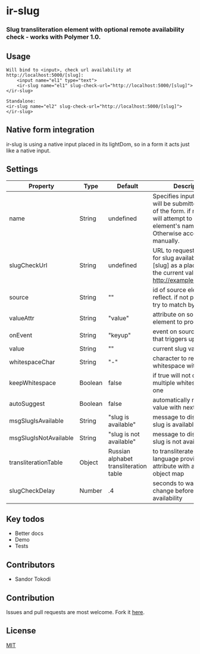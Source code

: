 # ir-slug

### Slug transliteration element with optional remote availability check - works with Polymer 1.0.

## Usage
	Will bind to <input>, check url availability at http://localhost:5000/[slug]:
		<input name="el1" type="text">
		<ir-slug name="el1" slug-check-url="http://localhost:5000/[slug]"></ir-slug>

	Standalone:
	<ir-slug name="el2" slug-check-url="http://localhost:5000/[slug]"></ir-slug>

	


<a name="native-form-integration"></a>
## Native form integration
ir-slug is using a native input placed in its lightDom, so in a form it acts just like a native input.

## Settings

| Property | Type | Default | Description |
| --------- | ---- | ------- | ----------- |
| name | String | undefined | Specifies input name that will be submitted as part of the form. if not provided will attempt to use source element's name. Otherwise access .value manually.
| slugCheckUrl | String | undefined | URL to request to check for slug availability. Use [slug] as a placeholder for the current value, e.g.: http://example.com/[slug]/ |
| source | String | "" | id of source element to reflect. if not provided will try to match by name |
| valueAttr | String | "value" | attribute on source element to process |
| onEvent | String | "keyup" | event on source element that triggers updates |
| value | String | "" | current slug value | 
| whitespaceChar | String | "-" | character to replace whitespace with |
| keepWhitespace | Boolean | false | if true will not condense multiple whitespaces into one |
| autoSuggest | Boolean | false | automatically replace the value with next available |
| msgSlugIsAvailable | String | "slug is available" | message to display when slug is available |
| msgSlugIsNotAvailable | String | "slug is not available" | message to display when slug is not available |
| transliterationTable | Object | Russian alphabet transliteration table | to transliterate a different language provide this attribute with a different object map |
| slugCheckDelay | Number | .4 | seconds to wait after last change before checking availability |

## Key todos
- Better docs
- Demo
- Tests

## Contributors
- Sandor Tokodi

## Contribution
Issues and pull requests are most welcome. Fork it [here](https://github.com/IgorRubinovich/ir-slug).

## License
[MIT](http://opensource.org/licenses/MIT)
